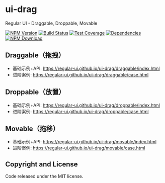 # ui-drag

Regular UI - Draggable, Droppable, Movable

[![NPM Version][npm-img]][npm-url]
[![Build Status][travis-img]][travis-url]
[![Test Coverage][coveralls-img]][coveralls-url]
[![Dependencies][david-img]][david-url]
[![NPM Download][download-img]][download-url]

[npm-img]: http://img.shields.io/npm/v/rgui-ui-drag.svg?style=flat-square
[npm-url]: http://npmjs.org/package/rgui-ui-drag
[travis-img]: https://img.shields.io/travis/regular-ui/ui-drag.svg?style=flat-square
[travis-url]: https://travis-ci.org/regular-ui/ui-drag
[coveralls-img]: https://img.shields.io/coveralls/regular-ui/ui-drag.svg?style=flat-square
[coveralls-url]: https://coveralls.io/r/regular-ui/ui-drag
[david-img]: http://img.shields.io/david/regular-ui/ui-drag.svg?style=flat-square
[david-url]: https://david-dm.org/regular-ui/ui-drag
[download-img]: https://img.shields.io/npm/dm/rgui-ui-drag.svg?style=flat-square
[download-url]: https://npmjs.org/package/rgui-ui-drag

## Draggable（拖拽）

- 基础示例+API: https://regular-ui.github.io/ui-drag/draggable/index.html
- 进阶案例: https://regular-ui.github.io/ui-drag/draggable/case.html

## Droppable（放置）

- 基础示例+API: https://regular-ui.github.io/ui-drag/droppable/index.html
- 进阶案例: https://regular-ui.github.io/ui-drag/droppable/case.html

## Movable（拖移）

- 基础示例+API: https://regular-ui.github.io/ui-drag/movable/index.html
- 进阶案例: https://regular-ui.github.io/ui-drag/movable/case.html

## Copyright and License

Code released under the MIT license.
